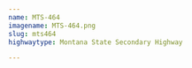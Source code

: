 ```yaml
---
name: MTS-464
imagename: MTS-464.png
slug: mts464
highwaytype: Montana State Secondary Highway

---
```

